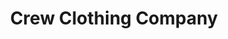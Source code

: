 ---
title: "Crew Clothing Company"
url: /bishops-stortford/crew-clothing-company/
shop: Kleidung
---